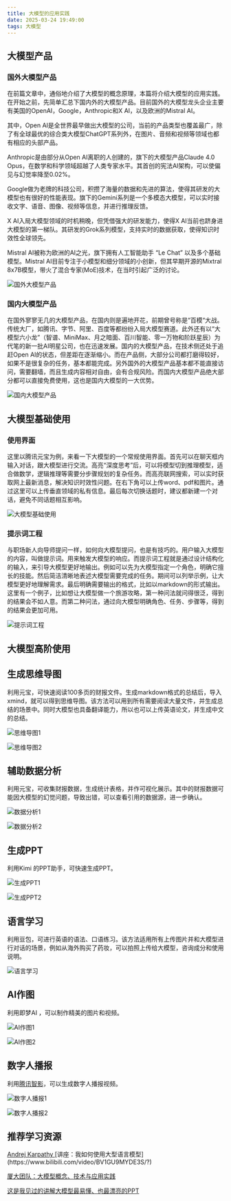 ```yaml
---
title: 大模型的应用实践
date: 2025-03-24 19:49:00
tags: 大模型
---
```


## 大模型产品

### 国外大模型产品

在前篇文章中，通俗地介绍了大模型的概念原理，本篇将介绍大模型的应用实践。在开始之前，先简单汇总下国内外的大模型产品。目前国外的大模型龙头企业主要有美国的OpenAI，Google，Anthropic和X AI，以及欧洲的Mistral AI。

其中，Open AI是全世界最早做出大模型的公司，当前的产品类型也覆盖最广，除了有全球最优的综合类大模型ChatGPT系列外，在图片、音频和视频等领域也都有相应的头部产品。

Anthropic是由部分从Open AI离职的人创建的，旗下的大模型产品Claude 4.0 Opus，在数学和科学领域超越了人类专家水平。其首创的宪法AI架构，可以使偏见与幻觉率降至0.02%。

Google做为老牌的科技公司，积攒了海量的数据和先进的算法，使得其研发的大模型也有很好的性能表现。旗下的Gemini系列是一个多模态大模型，可以实时接收文字、语音、图像、视频等信息，并进行推理反馈。

X AI入局大模型领域的时机稍晚，但凭借强大的研发能力，使得X AI当前也跻身进大模型的第一梯队。其研发的Grok系列模型，支持实时的数据获取，使得知识时效性全球领先。

Mistral AI被称为欧洲的AI之光，旗下拥有人工智能助手 “Le Chat” 以及多个基础模型。Mistral AI目前专注于小模型和细分领域的小创新，但其早期开源的Mixtral 8x7B模型，带火了混合专家(MoE)技术，在当时引起广泛的讨论。

![国外大模型产品](https://dmrookie-1304531716.cos.ap-guangzhou.myqcloud.com/techblog/imgs/20250324202452609.webp)

### 国内大模型产品

在国外寥寥无几的大模型产品，在国内则是遍地开花，前期曾号称是“百模“大战。传统大厂，如腾讯、字节、阿里、百度等都纷纷入局大模型赛道。此外还有以“大模型六小龙”（智谱、MiniMax、月之暗面、百川智能、零一万物和阶跃星辰）为代笔的新一批AI明星公司，也在迅速发展。国内的大模型产品，在技术侧还处于追赶Open AI的状态，但差距在逐渐缩小。而在产品侧，大部分公司都打磨得较好，如果不是很复杂的任务，基本都能完成。另外国外的大模型产品基本都不能直接访问，需要翻墙，而且生成内容相对自由，会有合规风险。而国内大模型产品绝大部分都可以直接免费使用，这也是国内大模型的一大优势。

![国内大模型产品](https://dmrookie-1304531716.cos.ap-guangzhou.myqcloud.com/techblog/imgs/20250324232518394.webp)

## 大模型基础使用

### 使用界面

这里以腾讯元宝为例，来看一下大模型的一个常规使用界面。首先可以在聊天框内输入对话，跟大模型进行交流。高亮“深度思考”后，可以将模型切到推理模型，适合做数学，逻辑推理等需要分步骤规划的复杂任务。而高亮联网搜索，可以实时获取网上最新消息，解决知识时效性问题。在右下角可以上传word、pdf和图片。通过这里可以上传垂直领域的私有信息。最后每次切换话题时，建议都新建一个对话，避免不同话题相互影响。

![大模型基础使用](https://dmrookie-1304531716.cos.ap-guangzhou.myqcloud.com/techblog/imgs/20250324232858262.webp)

### 提示词工程

与职场新人向导师提问一样，如何向大模型提问，也是有技巧的。用户输入大模型的内容，叫做提示词。用来触发大模型的响应。而提示词工程就是通过设计结构化的输入，来引导大模型更好地输出。例如可以先为大模型指定一个角色，明确它擅长的技能。然后简洁清晰地表述大模型需要完成的任务。期间可以列举示例，让大模型更好地理解需求。最后明确需要输出的格式，比如以markdown的形式输出。 这里有一个例子，比如想让大模型做一个旅游攻略，第一种问法就问得很泛，得到的结果会不如人意。而第二种问法，通过向大模型明确角色、任务、步骤等，得到的结果会更加可用。

![提示词工程](https://dmrookie-1304531716.cos.ap-guangzhou.myqcloud.com/techblog/imgs/20250325092213705.webp)

## 大模型高阶使用

## 生成思维导图

利用元宝，可快速阅读100多页的财报文件。生成markdown格式的总结后，导入xmind，就可以得到思维导图。该方法可以用到所有需要阅读大量文件，并生成总结的场景中。同时大模型也具备翻译能力，所以也可以上传英语论文，并生成中文的总结。

![思维导图1](https://dmrookie-1304531716.cos.ap-guangzhou.myqcloud.com/techblog/imgs/20250325210855531.webp)

![思维导图2](https://dmrookie-1304531716.cos.ap-guangzhou.myqcloud.com/techblog/imgs/20250325210955655.webp)

## 辅助数据分析

利用元宝，可收集财报数据，生成统计表格，并作可视化展示。其中的财报数据可能因大模型的幻觉问题，导致出错，可以查看引用的数据源，进一步确认。

![数据分析1](https://dmrookie-1304531716.cos.ap-guangzhou.myqcloud.com/techblog/imgs/20250325211807658.webp)

![数据分析2](https://dmrookie-1304531716.cos.ap-guangzhou.myqcloud.com/techblog/imgs/20250325211706339.webp)

## 生成PPT

利用Kimi 的PPT助手，可快速生成PPT。

![生成PPT1](https://dmrookie-1304531716.cos.ap-guangzhou.myqcloud.com/techblog/imgs/20250325211915562.webp)

![生成PPT2](https://dmrookie-1304531716.cos.ap-guangzhou.myqcloud.com/techblog/imgs/20250325212000711.webp)

## 语言学习

利用豆包，可进行英语的语法、口语练习。该方法适用所有上传图片并和大模型进行对话的场景，例如从海外购买了药妆，可以拍照上传给大模型，咨询成分和使用说明。

![语言学习](https://dmrookie-1304531716.cos.ap-guangzhou.myqcloud.com/techblog/imgs/20250325212047143.webp)

## AI作图

利用即梦AI ，可以制作精美的图片和视频。

![AI作图1](https://dmrookie-1304531716.cos.ap-guangzhou.myqcloud.com/techblog/imgs/20250325212129480.webp)

![AI作图2](https://dmrookie-1304531716.cos.ap-guangzhou.myqcloud.com/techblog/imgs/20250325212151645.webp)

## 数字人播报

利用[腾讯智影](https://zenvideo.qq.com/)，可以生成数字人播报视频。

![数字人播报1](https://dmrookie-1304531716.cos.ap-guangzhou.myqcloud.com/techblog/imgs/20250325212239881.webp)

![数字人播报2](https://dmrookie-1304531716.cos.ap-guangzhou.myqcloud.com/techblog/imgs/20250325212302573.webp)







## 推荐学习资源

[Andrej Karpathy ](https://www.bilibili.com/video/BV1GU9MYDE3S/?)[讲座：我如何使用大型语言模型](https://www.bilibili.com/video/BV1GU9MYDE3S/?)

[厦大团队：大模型概念、技术与应用实践](https://dblab.xmu.edu.cn/post/2025021001/)

[这是我见过的讲解大模型最易懂、也最漂亮的](https://mp.weixin.qq.com/s/Qfai9ctoPCPDR31Kxtx3wg)[PPT](https://mp.weixin.qq.com/s/Qfai9ctoPCPDR31Kxtx3wg)

